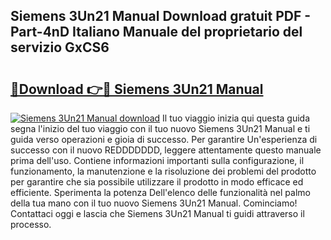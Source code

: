 ## Siemens 3Un21 Manual Download gratuit PDF - Part-4nD Italiano Manuale del proprietario del servizio GxCS6

# <h2><a href="http://dfg8m4k.blite.top/?on=Siemens+3Un21+Manual">🔗Download 👉🔴 Siemens 3Un21 Manual</a></h2>

[![Siemens 3Un21 Manual download](https://i.imgur.com/lujVjoI.png)](http://dfg8m4k.blite.top/?on=Siemens+3Un21+Manual)
Il tuo viaggio inizia qui questa guida segna l'inizio del tuo viaggio con il tuo nuovo Siemens 3Un21 Manual e ti guida verso operazioni e gioia di successo. Per garantire Un'esperienza di successo con il nuovo REDDDDDDD, leggere attentamente questo manuale prima dell'uso. Contiene informazioni importanti sulla configurazione, il funzionamento, la manutenzione e la risoluzione dei problemi del prodotto per garantire che sia possibile utilizzare il prodotto in modo efficace ed efficiente. Sperimenta la potenza Dell'elenco delle funzionalità nel palmo della tua mano con il tuo nuovo Siemens 3Un21 Manual. Cominciamo! Contattaci oggi e lascia che Siemens 3Un21 Manual ti guidi attraverso il processo.

